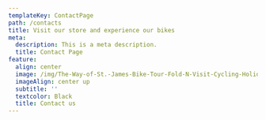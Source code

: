 ```yaml
---
templateKey: ContactPage
path: /contacts
title: Visit our store and experience our bikes
meta:
  description: This is a meta description.
  title: Contact Page
feature:
  align: center
  image: /img/The-Way-of-St.-James-Bike-Tour-Fold-N-Visit-Cycling-Holidays-0071.jpg
  imageAlign: center up
  subtitle: ''
  textcolor: Black
  title: Contact us
---
```




